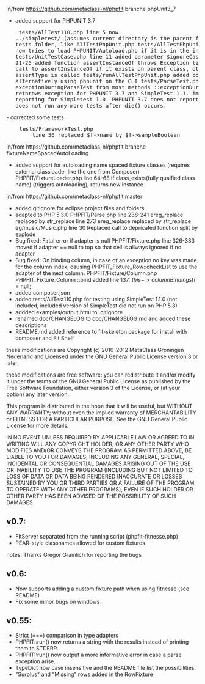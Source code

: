 in/from https://github.com/metaclass-nl/phpfit branche phpUnit3_7
- added support for PHPUNIT 3.7 <pre>
	tests/AllTest110.php 
		line 5 now ../simpletest/ (assumes current directory is the parent folder of the tests folder, like AllTestPhpUnit.php
	tests/AllTestPhpUnit.php 
		line 4-6 now tries to load PHPUNIT/Autoload.php if it is in the include path
	tests/UnitTestCase.php 
		line 11 added parameter $ignoreCase = false
		line 21-25 added function assertInstanceOf throws Exception
		line 28-30 added call to assertInstanceOf if it exists on parent class, otherwise assertType is called
	tests/runAllTestPhpUnit.php added comment on alternatively using phpunit on the CLI
	tests/ParseTest.php factored out exceptionDuringParseTest from most methods 
		::exceptionDuringParseTest rethrows exception for PHPUNIT 3.7 and SimpleTest 1.1. 
			improved reporting for Simpletest 1.0. 
			PHPUNIT 3.7 does not report properly and does not run any more tests after die() occurs. 
</pre>			
- corrected some tests <pre>
	tests/FrameworkTest.php 
		line 56 replaced $f->name by $f->sampleBoolean 
</pre>
in/from https://github.com/metaclass-nl/phpfit branche fixtureNameSpacedAutoLoading

- added support for autoloading name spaced fixture classes (requires external classloader like the one from Composer) 
	PHPFIT/FixtureLoader.php line 64-68 if class_exists(fully qualfied class name) (triggers autoloading), returns new instance 

in/from https://github.com/metaclass-nl/phpfit master
- added gitignore for eclipse project files and folders
- adapted to PHP 5.3.0
	PHPFIT/Parse.php 
	    line 238-241 ereg_replace replaced by str_replace
	    line 273 ereg_replace replaced by str_replace
	eg/music/Music.php line 30 Replaced call to depricated function split by explode
- Bug fixed: Fatal error if adapter is null
    PHPFIT/Fixture.php
	    line 326-333 moved if adapter == null to top so that cell is allways ignored if no adapter
- Bug fixed: On binding column, in case of an exception no key was made for the column index, 
  causing PHPFIT_Fixture_Row::checkList to use the adapter of the next column.
  	PHPFIT/Fixture/Column.php PHPFIT_Fixture_Column ::bind
	    added line 137:   $this->columnBindings[$i] = null;
- added composer.json
- added tests/AllTest110.php for testing using SimpleTest 1.1.0 
	(not included, included version of SimpleTest did not run on PHP 5.3)
- addded examples/output.html to .gitignore
- renamed doc/CHANGELOG to doc/CHANGELOG.md and added these descriptions 
- README.md added reference to fit-skeleton package for install with composer and Fit Shelf  

these modifications are Copyright (c) 2010-2012 MetaClass Groningen Nederland
and Licensed under the GNU General Public License version 3 or later.

these modifications are free software: you can redistribute it and/or modify
it under the terms of the GNU General Public License as published by
the Free Software Foundation, either version 3 of the License, or
(at your option) any later version.

This program is distributed in the hope that it will be useful,
but WITHOUT ANY WARRANTY; without even the implied warranty of
MERCHANTABILITY or FITNESS FOR A PARTICULAR PURPOSE.  See the
GNU General Public License for more details.

  IN NO EVENT UNLESS REQUIRED BY APPLICABLE LAW OR AGREED TO IN WRITING
WILL ANY COPYRIGHT HOLDER, OR ANY OTHER PARTY WHO MODIFIES AND/OR CONVEYS
THE PROGRAM AS PERMITTED ABOVE, BE LIABLE TO YOU FOR DAMAGES, INCLUDING ANY
GENERAL, SPECIAL, INCIDENTAL OR CONSEQUENTIAL DAMAGES ARISING OUT OF THE
USE OR INABILITY TO USE THE PROGRAM (INCLUDING BUT NOT LIMITED TO LOSS OF
DATA OR DATA BEING RENDERED INACCURATE OR LOSSES SUSTAINED BY YOU OR THIRD
PARTIES OR A FAILURE OF THE PROGRAM TO OPERATE WITH ANY OTHER PROGRAMS),
EVEN IF SUCH HOLDER OR OTHER PARTY HAS BEEN ADVISED OF THE POSSIBILITY OF
SUCH DAMAGES.

v0.7:
-----

- FitServer separated from the running script (phpfit-fitnesse.php)
- PEAR-style classnames allowed for custom fixtures

notes: Thanks Gregor Gramlich for reporting the bugs


v0.6:
-----

- Now supports adding a custom fixture path when using fitnesse (see README)
- Fix some minor bugs on windows


v0.55:
------

- Strict (===) comparison in type adapters
- PHPFIT::run() now returns a string with the results instead of printing them to STDERR.
- PHPFIT::run() now output a more informative error in case a parse exception arise.
- TypeDict now case insensitive and the README file list the possibilities.
- "Surplus" and "Missing" rows added in the RowFixture
